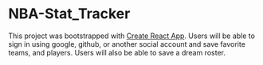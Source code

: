 # NBA-Stat_Tracker
This project was bootstrapped with [Create React App](https://github.com/facebook/create-react-app).
Users will be able to sign in using google, github, or another social account and save favorite teams, and players. Users will also be able to save a dream roster.

